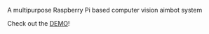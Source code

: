 A multipurpose Raspberry Pi based computer vision aimbot system

Check out the [DEMO](https://youtu.be/tiZYwpxZKEw)!
